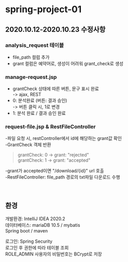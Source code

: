 # spring-project-01

## 2020.10.12-2020.10.23 수정사항

### analysis_request 테이블<br>
- file_path 컬럼 추가<br>
- grant 컬럼은 예약어로, 생성이 어려워 grant_check로 생성<br>

### manage-request.jsp<br>
- grantCheck 상태에 따른 버튼, 문구 표시 완료<br>
-> ajax, REST<br>
- 0: 분석완료 (버튼: 결과 승인)<br>
-> 버튼 클릭 시, 1로 변경<br>
- 1: 분석 완료 / 결과 승인 완료<br>

### request-file.jsp & RestFileController<br>
-파일 요청 시, restController에서 id에 해당하는 grant값 확인<br>
-GrantCheck 객체 반환<br>
 > grantCheck: 0 -> grant: "rejected"<br>
 > grantCheck: 1 -> grant: "accepted"<br>

-grant가 accepted이면 "/download/{id}" url 호출<br>
-RestFileController: file_path 경로의 txt파일 다운로드 수행<br>
<br><br>

## 환경
개발환경: IntelliJ IDEA 2020.2 <br>
데이터베이스: mariaDB 10.5 / mybatis <br>
Spring boot / maven <br>

로그인: Spring Security <br>
로그인 후 권한에 따라 테이블 조회 <br>
ROLE_ADMIN 사용자의 비밀번호는 BCrypt로 저장

